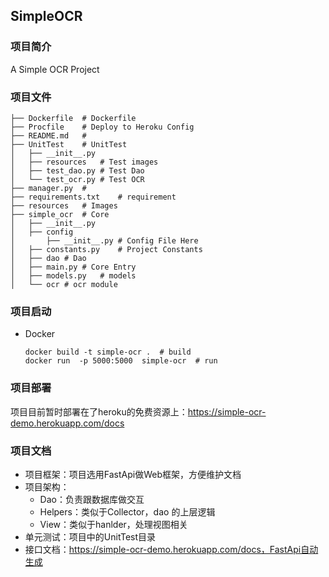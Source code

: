 ## SimpleOCR

### 项目简介

A Simple OCR Project

### 项目文件

~~~
├── Dockerfile	# Dockerfile
├── Procfile	# Deploy to Heroku Config
├── README.md	#
├── UnitTest	# UnitTest
│   ├── __init__.py
│   ├── resources	# Test images
│   ├── test_dao.py	# Test Dao
│   └── test_ocr.py	# Test OCR
├── manager.py	#
├── requirements.txt	# requirement
├── resources	# Images
├── simple_ocr	# Core
│   ├── __init__.py
│   ├── config
│   	├── __init__.py	# Config File Here
│   ├── constants.py	# Project Constants
│   ├── dao	# Dao
│   ├── main.py	# Core Entry
│   ├── models.py	# models
│   └── ocr	# ocr module
~~~

### 项目启动

- Docker

  ```
  docker build -t simple-ocr .	# build
  docker run  -p 5000:5000  simple-ocr	# run
  ```

### 项目部署

项目目前暂时部署在了heroku的免费资源上：https://simple-ocr-demo.herokuapp.com/docs

### 项目文档

- 项目框架：项目选用FastApi做Web框架，方便维护文档
- 项目架构：
  - Dao：负责跟数据库做交互
  - Helpers：类似于Collector，dao 的上层逻辑
  - View：类似于hanlder，处理视图相关
- 单元测试：项目中的UnitTest目录
- 接口文档：https://simple-ocr-demo.herokuapp.com/docs，FastApi自动生成
